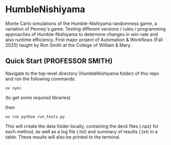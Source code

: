 # HumbleNishiyama
Monte Carlo simulations of the Humble-Nishiyama randomness game, a variation of Penney's game. Testing different versions / rules / programming approaches of Humble-Nishiyama to determine changes in win-rate and also runtime efficiency. First major project of Automation &amp; Workflows (Fall 2025) taught by Ron Smith at the College of William &amp; Mary. 

## Quick Start (PROFESSOR SMITH)
Navigate to the top-level directory (HumbleNishiyama folder) of this repo and run the following commands:

`uv sync`

(to get some required libraries)

then

`uv run python run_tests.py`

This will create the data folder locally, containing the deck files (.npz) for each method, as well as a log file (.txt) and summary of results (.txt) in a table. These results will also be printed to the terminal.
